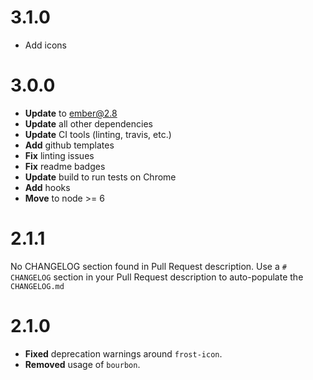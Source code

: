 # 3.1.0
* Add icons



# 3.0.0
- **Update** to ember@2.8
- **Update** all other dependencies
- **Update** CI tools (linting, travis, etc.)
- **Add** github templates
- **Fix** linting issues
- **Fix** readme badges
- **Update** build to run tests on Chrome
- **Add** hooks
- **Move** to node >= 6

# 2.1.1
No CHANGELOG section found in Pull Request description.
Use a `# CHANGELOG` section in your Pull Request description to auto-populate the `CHANGELOG.md`

# 2.1.0

* **Fixed** deprecation warnings around `frost-icon`.
* **Removed** usage of `bourbon`.

